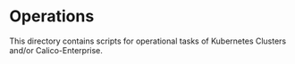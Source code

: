# Operations

This directory contains scripts for operational tasks of Kubernetes Clusters and/or Calico-Enterprise.
